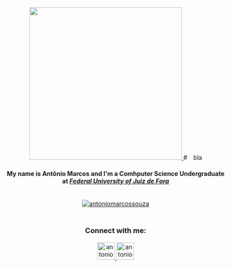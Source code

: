 <div align="center">
  <a href="https://media.giphy.com/media/Nx0rz3jtxtEre/giphy.gif">
    <img src="https://media.giphy.com/media/Nx0rz3jtxtEre/giphy.gif" width="350" />
  </a>
  # ⠀bla
</div>

<div align="center">
  <h4 align="center">
    My name is <b>Antônio Marcos</b> and I'm a Comhputer Science Undergraduate at
    <a href="https://www2.ufjf.br/ufjf/"><i>Federal University of Juiz de Fora</i></a>
  </h4>
  
  <br>

  <a href="https://github.com/antoniomarcossouza">
    <img align="center"
      src="https://github-readme-stats.vercel.app/api?username=antoniomarcossouza&show_icons=true&theme=tokyonight&hide_border=true&count_private=true&locale=en"
      alt="antoniomarcossouza" />
  </a>

  <br>
  
  <h3 align="center"><br /><b>Connect with me:</b></h3>
  <a href="mailto:antoniomarcos.souza2002@gmail.com" target="_blank">
    <img align="bottom"
      src="https://upload.wikimedia.org/wikipedia/commons/thumb/7/7e/Gmail_icon_%282020%29.svg/2560px-Gmail_icon_%282020%29.svg.png"
      alt="antoniomarcossouza" height="auto" width="40" />
  </a>
  <a href="https://linkedin.com/in/antoniomarcossouza" target="_blank">
    <img align="bottom"
      src="https://raw.githubusercontent.com/rahuldkjain/github-profile-readme-generator/master/src/images/icons/Social/linked-in-alt.svg"
      alt="antoniomarcossouza" height="auto" width="40" />
  </a>
</div>
